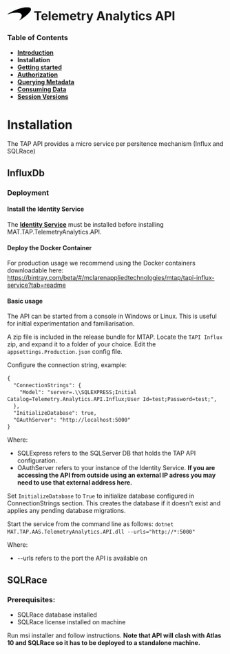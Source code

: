 # ![logo](/Media/branding.png) Telemetry Analytics API

### Table of Contents
- [**Introduction**](../README.md)<br>
- **Installation**<br>
- [**Getting started**](GettingStarted.md)<br>
- [**Authorization**](Authorization.md)<br>
- [**Querying Metadata**](Metadata.md)<br>
- [**Consuming Data**](ConsumingData.md)<br>
- [**Session Versions**](SessionVersions.md)<br>

# Installation

The TAP API provides a micro service per persitence mechanism (Influx and SQLRace)

## InfluxDb
### Deployment

#### Install the Identity Service
The [**Identity Service**](/IdentityService/README.md) must be installed before installing MAT.TAP.TelemetryAnalytics.API.

#### Deploy the Docker Container
For production usage we recommend using the Docker containers downloadable here:
https://bintray.com/beta/#/mclarenappliedtechnologies/mtap/tapi-influx-service?tab=readme

#### Basic usage
The API can be started from a console in Windows or Linux. This is useful for initial experimentation and familiarisation.

A zip file is included in the release bundle for MTAP. Locate the `TAPI Influx` zip, and expand it to a folder of your choice.
Edit the `appsettings.Production.json` config file.

Configure the connection string, example:
```
{
  "ConnectionStrings": {
    "Model": "server=.\\SQLEXPRESS;Initial Catalog=Telemetry.Analytics.API.Influx;User Id=test;Password=test;",
  },
  "InitializeDatabase": true,
  "OAuthServer": "http://localhost:5000"
}
```
Where:
 - SQLExpress refers to the SQLServer DB that holds the TAP API configuration.
 - OAuthServer refers to your instance of the Identity Service. **If you are accessing the API from outside using an external IP adress you may need to use that external address here.**

Set  `InitializeDatabase` to `True` to initialize database configured in ConnectionStrings section. This creates the database if it doesn't exist and applies any pending database migrations.

Start the service from the command line as follows:
    ```dotnet MAT.TAP.AAS.TelemetryAnalytics.API.dll --urls="http://*:5000"```

Where:
 - --urls refers to the port the API is available on

## SQLRace

### Prerequisites:
- SQLRace database installed
- SQLRace license installed on machine

Run msi installer and follow instructions. **Note that API will clash with Atlas 10 and SQLRace so it has to be deployed to a standalone machine.**
